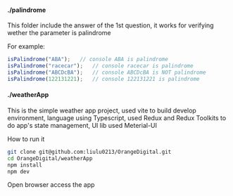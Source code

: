 
#### ./palindrome
This folder include the answer of the 1st question, it works for verifying wether the parameter is palindrome

For example:
```js
isPalindrome("ABA");   // console ABA is palindrome
isPalindrome("racecar");   // console racecar is palindrome
isPalindrome("ABCDcBA");   // console ABCDcBA is NOT palindrome
isPalindrome(122131221);   // console 122131221 is palindrome
```

#### ./weatherApp
This is the simple weather app project, used vite to build develop environment, language using Typescript, used Redux and Redux Toolkits to do app's state management, UI lib used Meterial-UI

How to run it

```bash
git clone git@github.com:liulu0213/OrangeDigital.git
cd OrangeDigital/weatherApp
npm install
npm dev
```
Open browser access the app
